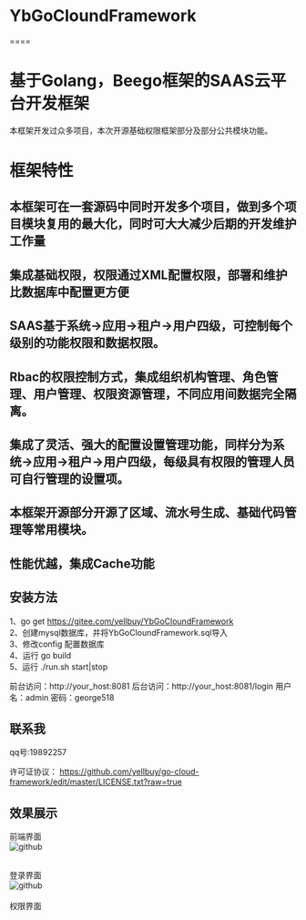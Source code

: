 # YbGoCloundFramework
====
# 基于Golang，Beego框架的SAAS云平台开发框架 
本框架开发过众多项目，本次开源基础权限框架部分及部分公共模块功能。 

# 框架特性
## 本框架可在一套源码中同时开发多个项目，做到多个项目模块复用的最大化，同时可大大减少后期的开发维护工作量
## 集成基础权限，权限通过XML配置权限，部署和维护比数据库中配置更方便
## SAAS基于系统->应用->租户->用户四级，可控制每个级别的功能权限和数据权限。 
## Rbac的权限控制方式，集成组织机构管理、角色管理、用户管理、权限资源管理，不同应用间数据完全隔离。
## 集成了灵活、强大的配置设置管理功能，同样分为系统->应用->租户->用户四级，每级具有权限的管理人员可自行管理的设置项。 
## 本框架开源部分开源了区域、流水号生成、基础代码管理等常用模块。
## 性能优越，集成Cache功能


安装方法    
----
1、go get https://gitee.com/yellbuy/YbGoCloundFramework    
2、创建mysql数据库，并将YbGoCloundFramework.sql导入    
3、修改config 配置数据库    
4、运行 go build    
5、运行 ./run.sh start|stop


前台访问：http://your_host:8081
后台访问：http://your_host:8081/login
用户名：admin 密码：george518    

联系我
----
qq号:19892257

许可证协议：
https://github.com/yellbuy/go-cloud-framework/edit/master/LICENSE.txt?raw=true

效果展示
----
前端界面<br/>
![github](https://github.com/george518/PPGo_ApiAdmin/blob/master/static/img/demoImage/index.png?raw=true "github")
<br/><br/>

登录界面<br/>
![github](https://github.com/george518/PPGo_ApiAdmin/blob/master/static/img/demoImage/login.png?raw=true "github")
<br/><br/>
权限界面<br/>



